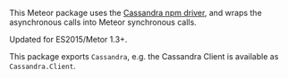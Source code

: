 This Meteor package uses the <a href="https://www.npmjs.com/package/cassandra-driver" target="_blank">Cassandra npm driver</a>, 
and wraps the asynchronous calls into Meteor synchronous calls.

Updated for ES2015/Metor 1.3+.

This package exports `Cassandra`, e.g. the Cassandra Client is available as `Cassandra.Client`.
